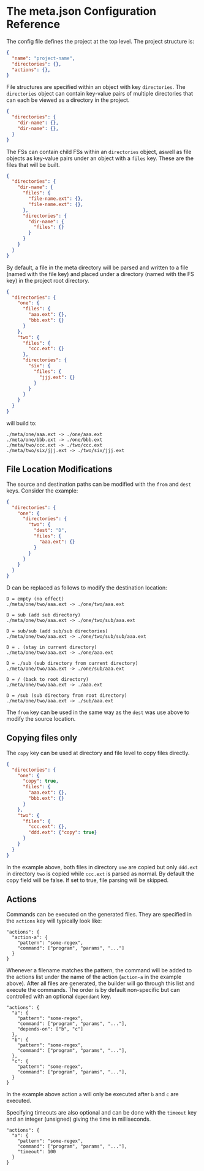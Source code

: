 # The meta.json Configuration Reference

The config file defines the project at the top level. The project structure is:

```json
{
  "name": "project-name",
  "directories": {},
  "actions": {},
}
```

File structures are specified within an object with key `directories`.
The `directories` object can contain key-value pairs of multiple directories
that can each be viewed as a directory in the project.

```json
{
  "directories": {
    "dir-name": {},
    "dir-name": {},
  }
}
```

The FSs can contain child FSs within an `directories` object, aswell as file objects as key-value pairs under an object with a `files` key.
These are the files that will be built.

```json
{
  "directories": {
    "dir-name": {
      "files": {
        "file-name.ext": {},
        "file-name.ext": {},
      },
      "directories": {
        "dir-name": {
          "files": {}
        }
      }
    }
  }
}
```

By default, a file in the meta directory
will be parsed and written to a file (named with the file key)
and placed under a directory (named with the FS key)
in the project root directory.

```json
{
  "directories": {
    "one": {
      "files": {
        "aaa.ext": {},
        "bbb.ext": {}
      }
    },
    "two": {
      "files": {
        "ccc.ext": {}
      },
      "directories": {
        "six": {
          "files": {
            "jjj.ext": {}
          }
        }
      }
    }
  }
}
```
will build to:

```
./meta/one/aaa.ext -> ./one/aaa.ext
./meta/one/bbb.ext -> ./one/bbb.ext
./meta/two/ccc.ext -> ./two/ccc.ext
./meta/two/six/jjj.ext -> ./two/six/jjj.ext
```

## File Location Modifications

The source and destination paths can be modified with the `from` and `dest` keys. Consider the example:

```json
{
  "directories": {
    "one": {
      "directories": {
        "two": {
          "dest": "D",
          "files": {
            "aaa.ext": {}
          }
        }
      }
    }
  }
}
```

D can be replaced as follows to modify the destination location:
```
D = empty (no effect)
./meta/one/two/aaa.ext -> ./one/two/aaa.ext

D = sub (add sub directory)
./meta/one/two/aaa.ext -> ./one/two/sub/aaa.ext

D = sub/sub (add sub/sub directories)
./meta/one/two/aaa.ext -> ./one/two/sub/sub/aaa.ext

D = . (stay in current directory)
./meta/one/two/aaa.ext -> ./one/aaa.ext

D = ./sub (sub directory from current directory)
./meta/one/two/aaa.ext -> ./one/sub/aaa.ext

D = / (back to root directory)
./meta/one/two/aaa.ext -> ./aaa.ext

D = /sub (sub directory from root directory)
./meta/one/two/aaa.ext -> ./sub/aaa.ext
```

The `from` key can be used in the same way as the `dest` was use above to modify the source location.

## Copying files only

The `copy` key can be used at directory and file level to copy files directly.

```json
{
  "directories": {
    "one": {
      "copy": true,
      "files": {
        "aaa.ext": {},
        "bbb.ext": {}
      }
    },
    "two": {
      "files": {
        "ccc.ext": {},
        "ddd.ext": {"copy": true}
      }
    }
  }
}
```

In the example above, both files in directory `one` are copied but only `ddd.ext`
in directory `two` is copied while `ccc.ext` is parsed as normal.
By default the copy field will be false. If set to true, file parsing will be
skipped.

## Actions

Commands can be executed on the generated files. They are specified in the
`actions` key will typically look like:

```
"actions": {
  "action-a": {
    "pattern": "some-regex",
    "command": ["program", "params", "..."]
  }
}
```

Whenever a filename matches the pattern, the command will be added to the
actions list under the name of the action (`action-a` in the example above).
After all files are generated, the builder will go through this list
and execute the commands. The order is by default non-specific
but can controlled with an optional `dependant` key.

```
"actions": {
  "a": {
    "pattern": "some-regex",
    "command": ["program", "params", "..."],
    "depends-on": ["b", "c"]
  },
  "b": {
    "pattern": "some-regex",
    "command": ["program", "params", "..."],
  },
  "c": {
    "pattern": "some-regex",
    "command": ["program", "params", "..."],
  }
}
```

In the example above action `a` will only be executed after `b` and `c` are executed.

Specifying timeouts are also optional and can be done with the
`timeout` key and an integer (unsigned) giving the time in milliseconds.

```
"actions": {
  "a": {
    "pattern": "some-regex",
    "command": ["program", "params", "..."],
    "timeout": 100
  }
}
```
